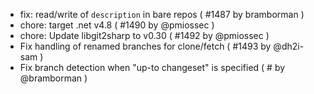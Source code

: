 * fix: read/write of `description` in bare repos ( #1487 by bramborman )
* chore: target .net v4.8 ( #1490 by @pmiossec )
* chore: Update libgit2sharp to v0.30 ( #1492 by @pmiossec )
* Fix handling of renamed branches for clone/fetch ( #1493 by @dh2i-sam )
* Fix branch detection when "up-to changeset" is specified ( # by @bramborman )
